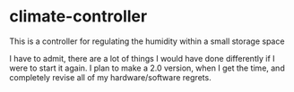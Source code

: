 # climate-controller
This is a controller for regulating the humidity within a small storage space

I have to admit, there are a lot of things I would have done differently if I were to start it again.
I plan to make a 2.0 version, when I get the time, and completely revise all of my hardware/software regrets.
